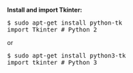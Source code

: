 <b>Install and import Tkinter:</b>
<pre>
$ sudo apt-get install python-tk
import Tkinter # Python 2
</pre>
or
<pre>
$ sudo apt-get install python3-tk
import tkinter # Python 3
</pre>
